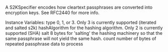 A S2KSpecifier encodes how cleartext passphrases are converted into encryption keys. See RFC2440 for more info.

Instance Variables:
type			<Integer> 0, 1, or 3. Only 3 is currently supported (iterated and salted s2k)
hashAlgorithm	<Integer> for the hashing algorithm. Only 2 is currently supported (SHA)
salt				<ByteArray> 8 bytes for 'salting' the hashing machinery so that the same passphrase will not yield the same hash.
count			<Integer> number of bytes of repeated passphrase data to process
